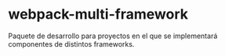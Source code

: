 # webpack-multi-framework
 Paquete de desarrollo para proyectos en el que se implementará componentes de distintos frameworks.

